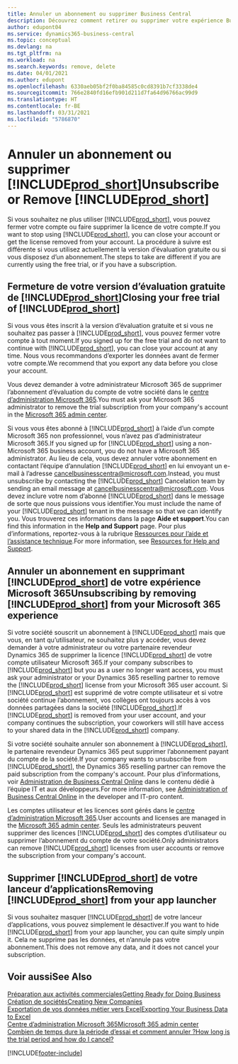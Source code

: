 ```yaml
---
title: Annuler un abonnement ou supprimer Business Central
description: Découvrez comment retirer ou supprimer votre expérience Business Central si vous disposez d’un abonnement d’évaluation ou si vous disposez d’un abonnement payant.
author: edupont04
ms.service: dynamics365-business-central
ms.topic: conceptual
ms.devlang: na
ms.tgt_pltfrm: na
ms.workload: na
ms.search.keywords: remove, delete
ms.date: 04/01/2021
ms.author: edupont
ms.openlocfilehash: 6330aeb05bf2f0ba84585c0cd8391b7cf3338de4
ms.sourcegitcommit: 766e2840fd16efb901d211d7fa64d96766ac99d9
ms.translationtype: HT
ms.contentlocale: fr-BE
ms.lasthandoff: 03/31/2021
ms.locfileid: "5786870"
---
```

# <a name="unsubscribe-or-remove-prod_short"></a><span data-ttu-id="1ee3f-103">Annuler un abonnement ou supprimer [!INCLUDE[prod_short](includes/prod_short.md)]</span><span class="sxs-lookup"><span data-stu-id="1ee3f-103">Unsubscribe or Remove [!INCLUDE[prod_short](includes/prod_short.md)]</span></span>

<span data-ttu-id="1ee3f-104">Si vous souhaitez ne plus utiliser [!INCLUDE[prod_short](includes/prod_short.md)], vous pouvez fermer votre compte ou faire supprimer la licence de votre compte.</span><span class="sxs-lookup"><span data-stu-id="1ee3f-104">If you want to stop using [!INCLUDE[prod_short](includes/prod_short.md)], you can close your account or get the license removed from your account.</span></span> <span data-ttu-id="1ee3f-105">La procédure à suivre est différente si vous utilisez actuellement la version d’évaluation gratuite ou si vous disposez d’un abonnement.</span><span class="sxs-lookup"><span data-stu-id="1ee3f-105">The steps to take are different if you are currently using the free trial, or if you have a subscription.</span></span>  

## <a name="closing-your-free-trial-of-prod_short"></a><span data-ttu-id="1ee3f-106">Fermeture de votre version d’évaluation gratuite de [!INCLUDE[prod_short](includes/prod_short.md)]</span><span class="sxs-lookup"><span data-stu-id="1ee3f-106">Closing your free trial of [!INCLUDE[prod_short](includes/prod_short.md)]</span></span>

<span data-ttu-id="1ee3f-107">Si vous vous êtes inscrit à la version d’évaluation gratuite et si vous ne souhaitez pas passer à [!INCLUDE[prod_short](includes/prod_short.md)], vous pouvez fermer votre compte à tout moment.</span><span class="sxs-lookup"><span data-stu-id="1ee3f-107">If you signed up for the free trial and do not want to continue with [!INCLUDE[prod_short](includes/prod_short.md)], you can close your account at any time.</span></span> <span data-ttu-id="1ee3f-108">Nous vous recommandons d’exporter les données avant de fermer votre compte.</span><span class="sxs-lookup"><span data-stu-id="1ee3f-108">We recommend that you export any data before you close your account.</span></span> 

<span data-ttu-id="1ee3f-109">Vous devez demander à votre administrateur Microsoft 365 de supprimer l’abonnement d’évaluation du compte de votre société dans le [centre d’administration Microsoft 365](https://admin.microsoft.com/).</span><span class="sxs-lookup"><span data-stu-id="1ee3f-109">You must ask your Microsoft 365 administrator to remove the trial subscription from your company's account in the [Microsoft 365 admin center](https://admin.microsoft.com/).</span></span>  

<span data-ttu-id="1ee3f-110">Si vous vous êtes abonné à [!INCLUDE[prod_short](includes/prod_short.md)] à l’aide d’un compte Microsoft 365 non professionnel, vous n’avez pas d’administrateur Microsoft 365.</span><span class="sxs-lookup"><span data-stu-id="1ee3f-110">If you signed up for [!INCLUDE[prod_short](includes/prod_short.md)] using a non-Microsoft 365 business account, you do not have a Microsoft 365 administrator.</span></span> <span data-ttu-id="1ee3f-111">Au lieu de cela, vous devez annuler votre abonnement en contactant l’équipe d’annulation [!INCLUDE[prod_short](includes/prod_short.md)] en lui envoyant un e-mail à l’adresse [cancelbusinesscentra@microsoft.com](mailto:cancelbusinesscentra@microsoft.com).</span><span class="sxs-lookup"><span data-stu-id="1ee3f-111">Instead, you must unsubscribe by contacting the [!INCLUDE[prod_short](includes/prod_short.md)] Cancelation team by sending an email message at [cancelbusinesscentra@microsoft.com](mailto:cancelbusinesscentra@microsoft.com).</span></span> <span data-ttu-id="1ee3f-112">Vous devez inclure votre nom d’abonné [!INCLUDE[prod_short](includes/prod_short.md)] dans le message de sorte que nous puissions vous identifier.</span><span class="sxs-lookup"><span data-stu-id="1ee3f-112">You must include the name of your [!INCLUDE[prod_short](includes/prod_short.md)] tenant in the message so that we can identify you.</span></span> <span data-ttu-id="1ee3f-113">Vous trouverez ces informations dans la page **Aide et support**.</span><span class="sxs-lookup"><span data-stu-id="1ee3f-113">You can find this information in the **Help and Support** page.</span></span> <span data-ttu-id="1ee3f-114">Pour plus d’informations, reportez-vous à la rubrique [Ressources pour l’aide et l’assistance technique](product-help-and-support.md).</span><span class="sxs-lookup"><span data-stu-id="1ee3f-114">For more information, see [Resources for Help and Support](product-help-and-support.md).</span></span>  

## <a name="unsubscribing-by-removing-prod_short-from-your-microsoft-365-experience"></a><span data-ttu-id="1ee3f-115">Annuler un abonnement en supprimant [!INCLUDE[prod_short](includes/prod_short.md)] de votre expérience Microsoft 365</span><span class="sxs-lookup"><span data-stu-id="1ee3f-115">Unsubscribing by removing [!INCLUDE[prod_short](includes/prod_short.md)] from your Microsoft 365 experience</span></span>

<span data-ttu-id="1ee3f-116">Si votre société souscrit un abonnement à [!INCLUDE[prod_short](includes/prod_short.md)] mais que vous, en tant qu’utilisateur, ne souhaitez plus y accéder, vous devez demander à votre administrateur ou votre partenaire revendeur Dynamics 365 de supprimer la licence [!INCLUDE[prod_short](includes/prod_short.md)] de votre compte utilisateur Microsoft 365.</span><span class="sxs-lookup"><span data-stu-id="1ee3f-116">If your company subscribes to [!INCLUDE[prod_short](includes/prod_short.md)] but you as a user no longer want access, you must ask your administrator or your Dynamics 365 reselling partner to remove the [!INCLUDE[prod_short](includes/prod_short.md)] license from your Microsoft 365 user account.</span></span> <span data-ttu-id="1ee3f-117">Si [!INCLUDE[prod_short](includes/prod_short.md)] est supprimé de votre compte utilisateur et si votre société continue l’abonnement, vos collèges ont toujours accès à vos données partagées dans la société [!INCLUDE[prod_short](includes/prod_short.md)].</span><span class="sxs-lookup"><span data-stu-id="1ee3f-117">If [!INCLUDE[prod_short](includes/prod_short.md)] is removed from your user account, and your company continues the subscription, your coworkers will still have access to your shared data in the [!INCLUDE[prod_short](includes/prod_short.md)] company.</span></span>  

<span data-ttu-id="1ee3f-118">Si votre société souhaite annuler son abonnement à [!INCLUDE[prod_short](includes/prod_short.md)], le partenaire revendeur Dynamics 365 peut supprimer l’abonnement payant du compte de la société.</span><span class="sxs-lookup"><span data-stu-id="1ee3f-118">If your company wants to unsubscribe from [!INCLUDE[prod_short](includes/prod_short.md)], the Dynamics 365 reselling partner can remove the paid subscription from the company's account.</span></span> <span data-ttu-id="1ee3f-119">Pour plus d’informations, voir [Administration de Business Central Online](/dynamics365/business-central/dev-itpro/administration/tenant-administration) dans le contenu dédié à l’équipe IT et aux développeurs.</span><span class="sxs-lookup"><span data-stu-id="1ee3f-119">For more information, see [Administration of Business Central Online](/dynamics365/business-central/dev-itpro/administration/tenant-administration) in the developer and IT-pro content.</span></span>  

<span data-ttu-id="1ee3f-120">Les comptes utilisateur et les licences sont gérés dans le [centre d’administration Microsoft 365](https://admin.microsoft.com/).</span><span class="sxs-lookup"><span data-stu-id="1ee3f-120">User accounts and licenses are managed in the [Microsoft 365 admin center](https://admin.microsoft.com/).</span></span> <span data-ttu-id="1ee3f-121">Seuls les administrateurs peuvent supprimer des licences [!INCLUDE[prod_short](includes/prod_short.md)] des comptes d’utilisateur ou supprimer l’abonnement du compte de votre société.</span><span class="sxs-lookup"><span data-stu-id="1ee3f-121">Only administrators can remove [!INCLUDE[prod_short](includes/prod_short.md)] licenses from user accounts or remove the subscription from your company's account.</span></span>  

## <a name="removing-prod_short-from-your-app-launcher"></a><span data-ttu-id="1ee3f-122">Supprimer [!INCLUDE[prod_short](includes/prod_short.md)] de votre lanceur d’applications</span><span class="sxs-lookup"><span data-stu-id="1ee3f-122">Removing [!INCLUDE[prod_short](includes/prod_short.md)] from your app launcher</span></span>
<span data-ttu-id="1ee3f-123">Si vous souhaitez masquer [!INCLUDE[prod_short](includes/prod_short.md)] de votre lanceur d’applications, vous pouvez simplement le désactiver.</span><span class="sxs-lookup"><span data-stu-id="1ee3f-123">If you want to hide [!INCLUDE[prod_short](includes/prod_short.md)] from your app launcher, you can quite simply unpin it.</span></span> <span data-ttu-id="1ee3f-124">Cela ne supprime pas les données, et n’annule pas votre abonnement.</span><span class="sxs-lookup"><span data-stu-id="1ee3f-124">This does not remove any data, and it does not cancel your subscription.</span></span>  

## <a name="see-also"></a><span data-ttu-id="1ee3f-125">Voir aussi</span><span class="sxs-lookup"><span data-stu-id="1ee3f-125">See Also</span></span>
[<span data-ttu-id="1ee3f-126">Préparation aux activités commerciales</span><span class="sxs-lookup"><span data-stu-id="1ee3f-126">Getting Ready for Doing Business</span></span>](ui-get-ready-business.md)  
[<span data-ttu-id="1ee3f-127">Création de sociétés</span><span class="sxs-lookup"><span data-stu-id="1ee3f-127">Creating New Companies</span></span>](about-new-company.md)  
[<span data-ttu-id="1ee3f-128">Exportation de vos données métier vers Excel</span><span class="sxs-lookup"><span data-stu-id="1ee3f-128">Exporting Your Business Data to Excel</span></span>](about-export-data.md)  
[<span data-ttu-id="1ee3f-129">Centre d’administration Microsoft 365</span><span class="sxs-lookup"><span data-stu-id="1ee3f-129">Microsoft 365 admin center</span></span>](https://admin.microsoft.com/)  
[<span data-ttu-id="1ee3f-130">Combien de temps dure la période d’essai et comment annuler ?</span><span class="sxs-lookup"><span data-stu-id="1ee3f-130">How long is the trial period and how do I cancel?</span></span>](https://community.dynamics.com/business/b/financials/archive/2016/11/28/how-long-is-the-trial-period-and-how-do-i-cancel)  


[!INCLUDE[footer-include](includes/footer-banner.md)]